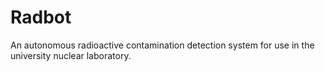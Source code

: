 # Radbot
An autonomous radioactive contamination detection system for use in the university nuclear laboratory.
